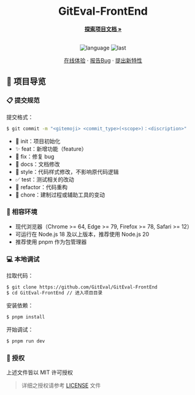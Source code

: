 <div align="center">
  <h1 align="center">GitEval-FrontEnd</h1>
  <a href="https://github.com/GitEval/GitEval-FrontEnd"><strong>探索项目文档 »</strong></a>
  <br />
  <br />

![language](https://img.shields.io/github/languages/top/GitEval/GitEval-FrontEnd)
![last](https://img.shields.io/github/last-commit/GitEval/GitEval-FrontEnd)

<a href="" target="_blank">在线体验</a>
·
<a href="https://github.com/GitEval/GitEval-FrontEnd/issues">报告Bug</a>
·
<a href="https://github.com/GitEval/GitEval-FrontEnd/issues">提出新特性</a>

</div>

## 🔖 项目导览

### 📋 提交规范

提交格式：

```bash
$ git commit -m "<gitemoji> <commit_type>(<scope>)：<discription>"
```

- 🎉 init：项目初始化
- ✨ feat：新增功能（feature）
- 🐞 fix：修复 bug
- 📃 docs：文档修改
- 🌈 style：代码样式修改，不影响原代码逻辑
- ✅ test：测试相关的改动
- 🔨 refactor：代码重构
- 🔧 chore：建制过程或辅助工具的变动

### 🎯 相容环境

- 现代浏览器（Chrome >= 64, Edge >= 79, Firefox >= 78, Safari >= 12）
- 可运行在 Node.js 18 及以上版本，推荐使用 Node.js 20
- 推荐使用 pnpm 作为包管理器

### 💻 本地调试

拉取代码：

```bash
$ git clone https://github.com/GitEval/GitEval-FrontEnd
$ cd GitEval-FrontEnd // 进入项目目录
```

安装依赖：

```bash
$ pnpm install
```

开始调试：

```bash
$ pnpm run dev
```

### 📝 授权

上述文件皆以 MIT 许可授权

> 详细之授权请参考 [LICENSE](LICENSE) 文件
